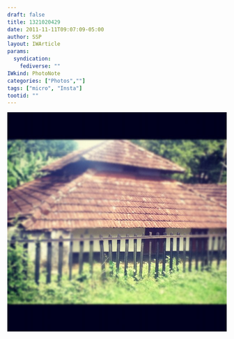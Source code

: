 ```yaml
---
draft: false
title: 1321020429
date: 2011-11-11T09:07:09-05:00
author: SSP
layout: IWArticle
params:
  syndication:
    fediverse: ""
IWkind: PhotoNote
categories: ["Photos",""]
tags: ["micro", "Insta"]
tootid: ""
---
```

![](1321020429.jpg)